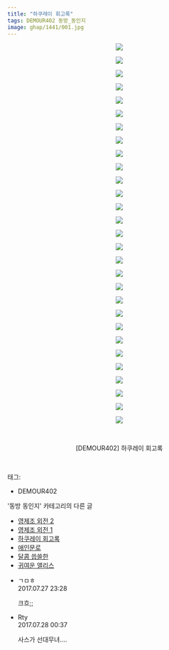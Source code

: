 ```yaml
---
title: "하쿠레이 회고록"
tags: DEMOUR402 동방_동인지
image: ghap/1441/001.jpg
---
```

<div class="article">
<p style="text-align: center; clear: none; float: none;"><img src="{{ site.nasurl }}/ghap/1441/001.jpg"/></p>
<p style="text-align: center; clear: none; float: none;"><img src="{{ site.nasurl }}/ghap/1441/002.jpg"/></p>
<p style="text-align: center; clear: none; float: none;"><img src="{{ site.nasurl }}/ghap/1441/003.jpg"/></p>
<p style="text-align: center; clear: none; float: none;"><img src="{{ site.nasurl }}/ghap/1441/004.jpg"/></p>
<p style="text-align: center; clear: none; float: none;"><img src="{{ site.nasurl }}/ghap/1441/005.jpg"/></p>
<p style="text-align: center; clear: none; float: none;"><img src="{{ site.nasurl }}/ghap/1441/006.jpg"/></p>
<p style="text-align: center; clear: none; float: none;"><img src="{{ site.nasurl }}/ghap/1441/007.jpg"/></p>
<p style="text-align: center; clear: none; float: none;"><img src="{{ site.nasurl }}/ghap/1441/008.jpg"/></p>
<p style="text-align: center; clear: none; float: none;"><img src="{{ site.nasurl }}/ghap/1441/009.jpg"/></p>
<p style="text-align: center; clear: none; float: none;"><img src="{{ site.nasurl }}/ghap/1441/010.jpg"/></p>
<p style="text-align: center; clear: none; float: none;"><img src="{{ site.nasurl }}/ghap/1441/011.jpg"/></p>
<p style="text-align: center; clear: none; float: none;"><img src="{{ site.nasurl }}/ghap/1441/012.jpg"/></p>
<p style="text-align: center; clear: none; float: none;"><img src="{{ site.nasurl }}/ghap/1441/013.jpg"/></p>
<p style="text-align: center; clear: none; float: none;"><img src="{{ site.nasurl }}/ghap/1441/014.jpg"/></p>
<p style="text-align: center; clear: none; float: none;"><img src="{{ site.nasurl }}/ghap/1441/015.jpg"/></p>
<p style="text-align: center; clear: none; float: none;"><img src="{{ site.nasurl }}/ghap/1441/016.jpg"/></p>
<p style="text-align: center; clear: none; float: none;"><img src="{{ site.nasurl }}/ghap/1441/017.jpg"/></p>
<p style="text-align: center; clear: none; float: none;"><img src="{{ site.nasurl }}/ghap/1441/018.jpg"/></p>
<p style="text-align: center; clear: none; float: none;"><img src="{{ site.nasurl }}/ghap/1441/019.jpg"/></p>
<p style="text-align: center; clear: none; float: none;"><img src="{{ site.nasurl }}/ghap/1441/020.jpg"/></p>
<p style="text-align: center; clear: none; float: none;"><img src="{{ site.nasurl }}/ghap/1441/021.jpg"/></p>
<p style="text-align: center; clear: none; float: none;"><img src="{{ site.nasurl }}/ghap/1441/022.jpg"/></p>
<p style="text-align: center; clear: none; float: none;"><img src="{{ site.nasurl }}/ghap/1441/023.jpg"/></p>
<p style="text-align: center; clear: none; float: none;"><img src="{{ site.nasurl }}/ghap/1441/024.jpg"/></p>
<p style="text-align: center; clear: none; float: none;"><img src="{{ site.nasurl }}/ghap/1441/025.jpg"/></p>
<p style="text-align: center; clear: none; float: none;"><img src="{{ site.nasurl }}/ghap/1441/026.jpg"/></p>
<p style="text-align: center; clear: none; float: none;"><img src="{{ site.nasurl }}/ghap/1441/027.jpg"/></p>
<p style="text-align: center; clear: none; float: none;"><img src="{{ site.nasurl }}/ghap/1441/028.jpg"/></p>
<p style="text-align: center; clear: none; float: none;"><img src="{{ site.nasurl }}/ghap/1441/029.jpg"/></p>
<p style="text-align: center; clear: none; float: none;"><br/></p>
<p style="text-align: center; clear: none; float: none;">[DEMOUR402] 하쿠레이 회고록</p>
<p><br/></p>
</div><div class="tagTrail">
<p>태그: </p>
<ul>
<li>DEMOUR402</li>
</ul>
</div><div class="another">
<p>'동방 동인지' 카테고리의 다른 글</p>
<ul>
<li><a href="/2016-08-09-ghap_1443">영제조 외전 2</a></li>
<li><a href="/2016-08-09-ghap_1442">영제조 외전 1</a></li>
<li><a href="/2016-08-09-ghap_1441">하쿠레이 회고록</a></li>
<li><a href="/2016-08-09-ghap_1438">애인문로</a></li>
<li><a href="/2016-08-09-ghap_1437">달콤 씁쓸한</a></li>
<li><a href="/2016-08-08-ghap_1436">귀여운 앨리스</a></li>
</ul>
</div><div class="cb_module cb_fluid">
<div class="cb_wrt cb_profile">
<div class="comment">
<ul>
<li class="cb_thumb_off" id="comment15045927">
<div class="cb_comment_area">
<div class="cb_info_area">
<div class="cb_section">
<span class="cb_nick_name">ㄱㅁㅎ</span>
</div>
<div class="cb_section">
<span class="cb_date">2017.07.27 23:28 </span>
</div>
</div>
<div class="cb_dsc_comment">
<p class="cb_dsc">
											크흐;;
										</p>
</div>
</div></li>
<li class="cb_thumb_off" id="comment15045977">
<div class="cb_comment_area">
<div class="cb_info_area">
<div class="cb_section">
<span class="cb_nick_name">Rty</span>
</div>
<div class="cb_section">
<span class="cb_date">2017.07.28 00:37 </span>
</div>
</div>
<div class="cb_dsc_comment">
<p class="cb_dsc">
											사스가 선대무녀....
										</p>
</div>
</div></li>
</ul>
</div>
</div><!-- commentList close -->
</div>
<br/>
<p id="refer"></p>
<br/>
